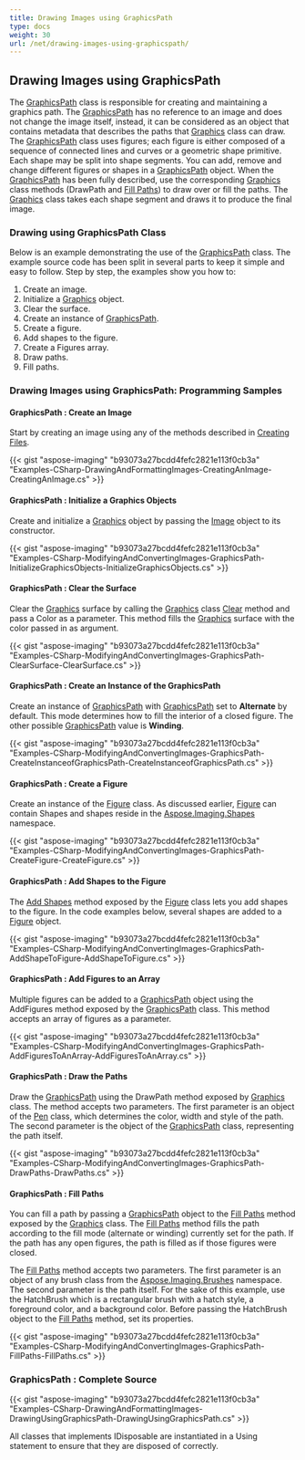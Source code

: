 ```yaml
---
title: Drawing Images using GraphicsPath
type: docs
weight: 30
url: /net/drawing-images-using-graphicspath/
---
```


## **Drawing Images using GraphicsPath**
The [GraphicsPath](http://www.aspose.com/api/net/imaging/aspose.imaging/graphicspath) class is responsible for creating and maintaining a graphics path. The [GraphicsPath](http://www.aspose.com/api/net/imaging/aspose.imaging/graphicspath) has no reference to an image and does not change the image itself, instead, it can be considered as an object that contains metadata that describes the paths that [Graphics](http://www.aspose.com/api/search/net/imaging/Graphics) class can draw. The [GraphicsPath](http://www.aspose.com/api/net/imaging/aspose.imaging/graphicspath) class uses figures; each figure is either composed of a sequence of connected lines and curves or a geometric shape primitive. Each shape may be split into shape segments. You can add, remove and change different figures or shapes in a [GraphicsPath](http://www.aspose.com/api/net/imaging/aspose.imaging/graphicspath) object. When the [GraphicsPath](http://www.aspose.com/api/net/imaging/aspose.imaging/graphicspath) has been fully described, use the corresponding [Graphics](http://www.aspose.com/api/search/net/imaging/Graphics) class methods (DrawPath and [Fill Paths](http://www.aspose.com/api/net/imaging/aspose.imaging/graphics/methods/fillpath)) to draw over or fill the paths. The [Graphics](http://www.aspose.com/api/search/net/imaging/Graphics) class takes each shape segment and draws it to produce the final image.
### **Drawing using GraphicsPath Class**
Below is an example demonstrating the use of the [GraphicsPath](http://www.aspose.com/api/net/imaging/aspose.imaging/graphicspath) class. The example source code has been split in several parts to keep it simple and easy to follow. Step by step, the examples show you how to:

1. Create an image.
1. Initialize a [Graphics](http://www.aspose.com/api/search/net/imaging/Graphics) object.
1. Clear the surface.
1. Create an instance of [GraphicsPath](http://www.aspose.com/api/net/imaging/aspose.imaging/graphicspath).
1. Create a figure.
1. Add shapes to the figure.
1. Create a Figures array.
1. Draw paths.
1. Fill paths.
### **Drawing Images using GraphicsPath: Programming Samples**
#### **GraphicsPath : Create an Image**
Start by creating an image using any of the methods described in [Creating Files](http://www.aspose.com/docs/display/imagingnet/Drawing+and+Formatting+Images#DrawingandFormattingImages-CreatingImageFiles).

{{< gist "aspose-imaging" "b93073a27bcdd4fefc2821e113f0cb3a" "Examples-CSharp-DrawingAndFormattingImages-CreatingAnImage-CreatingAnImage.cs" >}}


#### **GraphicsPath : Initialize a Graphics Objects**
Create and initialize a [Graphics](http://www.aspose.com/api/search/net/imaging/Graphics) object by passing the [Image](http://www.aspose.com/api/net/imaging/aspose.imaging/image) object to its constructor.

{{< gist "aspose-imaging" "b93073a27bcdd4fefc2821e113f0cb3a" "Examples-CSharp-ModifyingAndConvertingImages-GraphicsPath-InitializeGraphicsObjects-InitializeGraphicsObjects.cs" >}}


#### **GraphicsPath : Clear the Surface**
Clear the [Graphics](http://www.aspose.com/api/search/net/imaging/Graphics) surface by calling the [Graphics](http://www.aspose.com/api/search/net/imaging/Graphics) class [Clear](http://www.aspose.com/api/net/imaging/aspose.imaging/graphics/methods/clear) method and pass a Color as a parameter. This method fills the [Graphics](http://www.aspose.com/api/search/net/imaging/Graphics) surface with the color passed in as argument.

{{< gist "aspose-imaging" "b93073a27bcdd4fefc2821e113f0cb3a" "Examples-CSharp-ModifyingAndConvertingImages-GraphicsPath-ClearSurface-ClearSurface.cs" >}}


#### **GraphicsPath : Create an Instance of the GraphicsPath**
Create an instance of [GraphicsPath](http://www.aspose.com/api/net/imaging/aspose.imaging/graphicspath) with [GraphicsPath](http://www.aspose.com/api/net/imaging/aspose.imaging/graphicspath) set to **Alternate** by default. This mode determines how to fill the interior of a closed figure. The other possible [GraphicsPath](http://www.aspose.com/api/net/imaging/aspose.imaging/graphicspath) value is **Winding**.

{{< gist "aspose-imaging" "b93073a27bcdd4fefc2821e113f0cb3a" "Examples-CSharp-ModifyingAndConvertingImages-GraphicsPath-CreateInstanceofGraphicsPath-CreateInstanceofGraphicsPath.cs" >}}


#### **GraphicsPath : Create a Figure**
Create an instance of the [Figure](http://www.aspose.com/api/net/imaging/aspose.imaging/figure) class. As discussed earlier, [Figure](http://www.aspose.com/api/net/imaging/aspose.imaging/figure) can contain Shapes and shapes reside in the [Aspose.Imaging.Shapes](http://www.aspose.com/docs/display/imagingnet/Aspose.Imaging.Shapes+namespace) namespace.

{{< gist "aspose-imaging" "b93073a27bcdd4fefc2821e113f0cb3a" "Examples-CSharp-ModifyingAndConvertingImages-GraphicsPath-CreateFigure-CreateFigure.cs" >}}


#### **GraphicsPath : Add Shapes to the Figure**
The [Add Shapes](http://www.aspose.com/api/net/imaging/aspose.imaging/figure/methods/addshapes) method exposed by the [Figure](http://www.aspose.com/api/net/imaging/aspose.imaging/figure) class lets you add shapes to the figure. In the code examples below, several shapes are added to a [Figure](http://www.aspose.com/api/net/imaging/aspose.imaging/figure) object.

{{< gist "aspose-imaging" "b93073a27bcdd4fefc2821e113f0cb3a" "Examples-CSharp-ModifyingAndConvertingImages-GraphicsPath-AddShapeToFigure-AddShapeToFigure.cs" >}}


#### **GraphicsPath : Add Figures to an Array**
Multiple figures can be added to a [GraphicsPath](http://www.aspose.com/api/net/imaging/aspose.imaging/graphicspath) object using the AddFigures method exposed by the [GraphicsPath](http://www.aspose.com/api/net/imaging/aspose.imaging/graphicspath) class. This method accepts an array of figures as a parameter.

{{< gist "aspose-imaging" "b93073a27bcdd4fefc2821e113f0cb3a" "Examples-CSharp-ModifyingAndConvertingImages-GraphicsPath-AddFiguresToAnArray-AddFiguresToAnArray.cs" >}}


#### **GraphicsPath : Draw the Paths**
Draw the [GraphicsPath](http://www.aspose.com/api/net/imaging/aspose.imaging/graphicspath) using the DrawPath method exposed by [Graphics](http://www.aspose.com/api/search/net/imaging/Graphics) class. The method accepts two parameters. The first parameter is an object of the [Pen](http://www.aspose.com/api/net/imaging/aspose.imaging/pen) class, which determines the color, width and style of the path. The second parameter is the object of the [GraphicsPath](http://www.aspose.com/api/net/imaging/aspose.imaging/graphicspath) class, representing the path itself.

{{< gist "aspose-imaging" "b93073a27bcdd4fefc2821e113f0cb3a" "Examples-CSharp-ModifyingAndConvertingImages-GraphicsPath-DrawPaths-DrawPaths.cs" >}}


#### **GraphicsPath : Fill Paths**
You can fill a path by passing a [GraphicsPath](http://www.aspose.com/api/net/imaging/aspose.imaging/graphicspath) object to the [Fill Paths](http://www.aspose.com/api/net/imaging/aspose.imaging/graphics/methods/fillpath) method exposed by the [Graphics](http://www.aspose.com/api/search/net/imaging/Graphics) class. The [Fill Paths](http://www.aspose.com/api/net/imaging/aspose.imaging/graphics/methods/fillpath) method fills the path according to the fill mode (alternate or winding) currently set for the path. If the path has any open figures, the path is filled as if those figures were closed.

The [Fill Paths](http://www.aspose.com/api/net/imaging/aspose.imaging/graphics/methods/fillpath) method accepts two parameters. The first parameter is an object of any brush class from the [Aspose.Imaging.Brushes](http://www.aspose.com/docs/display/imagingnet/Aspose.Imaging.Brushes+namespace) namespace. The second parameter is the path itself. For the sake of this example, use the HatchBrush which is a rectangular brush with a hatch style, a foreground color, and a background color. Before passing the HatchBrush object to the [Fill Paths](http://www.aspose.com/api/net/imaging/aspose.imaging/graphics/methods/fillpath) method, set its properties.

{{< gist "aspose-imaging" "b93073a27bcdd4fefc2821e113f0cb3a" "Examples-CSharp-ModifyingAndConvertingImages-GraphicsPath-FillPaths-FillPaths.cs" >}}


### **GraphicsPath : Complete Source**
{{< gist "aspose-imaging" "b93073a27bcdd4fefc2821e113f0cb3a" "Examples-CSharp-DrawingAndFormattingImages-DrawingUsingGraphicsPath-DrawingUsingGraphicsPath.cs" >}}


All classes that implements IDisposable are instantiated in a Using statement to ensure that they are disposed of correctly.
